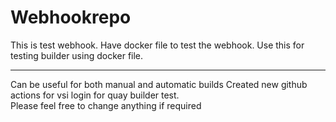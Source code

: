 # Webhookrepo

This is test webhook. Have docker file to test the webhook.
Use this for testing builder using docker file.

*****************
Can be useful for both manual and automatic builds
Created new github actions for vsi login for quay builder test.<br/>
Please feel free to change anything if required

